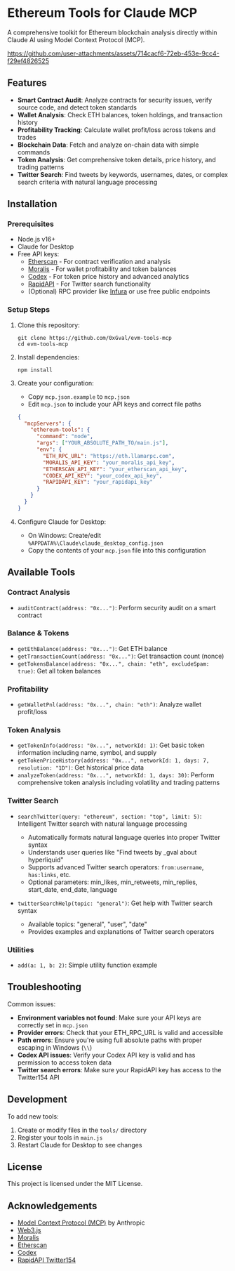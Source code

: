 # Ethereum Tools for Claude MCP

A comprehensive toolkit for Ethereum blockchain analysis directly within Claude AI using Model Context Protocol (MCP).


https://github.com/user-attachments/assets/714cacf6-72eb-453e-9cc4-f29ef4826525


## Features

- **Smart Contract Audit**: Analyze contracts for security issues, verify source code, and detect token standards
- **Wallet Analysis**: Check ETH balances, token holdings, and transaction history
- **Profitability Tracking**: Calculate wallet profit/loss across tokens and trades
- **Blockchain Data**: Fetch and analyze on-chain data with simple commands
- **Token Analysis**: Get comprehensive token details, price history, and trading patterns
- **Twitter Search**: Find tweets by keywords, usernames, dates, or complex search criteria with natural language processing

## Installation

### Prerequisites
- Node.js v16+
- Claude for Desktop
- Free API keys:
  - [Etherscan](https://etherscan.io/apis) - For contract verification and analysis
  - [Moralis](https://moralis.io/) - For wallet profitability and token balances
  - [Codex](https://codex.io/) - For token price history and advanced analytics
  - [RapidAPI](https://rapidapi.com/omarmhaimdat/api/twitter154) - For Twitter search functionality
  - (Optional) RPC provider like [Infura](https://infura.io/) or use free public endpoints

### Setup Steps

1. Clone this repository:
   ```
   git clone https://github.com/0xGval/evm-tools-mcp
   cd evm-tools-mcp
   ```

2. Install dependencies:
   ```
   npm install
   ```

3. Create your configuration:
   - Copy `mcp.json.example` to `mcp.json`
   - Edit `mcp.json` to include your API keys and correct file paths

   ```json
   {
     "mcpServers": {
       "ethereum-tools": {
         "command": "node",
         "args": ["YOUR_ABSOLUTE_PATH_TO/main.js"],
         "env": {
           "ETH_RPC_URL": "https://eth.llamarpc.com",
           "MORALIS_API_KEY": "your_moralis_api_key",
           "ETHERSCAN_API_KEY": "your_etherscan_api_key",
           "CODEX_API_KEY": "your_codex_api_key",
           "RAPIDAPI_KEY": "your_rapidapi_key"
         }
       }
     }
   }
   ```

4. Configure Claude for Desktop:
   - On Windows: Create/edit `%APPDATA%\Claude\claude_desktop_config.json`
   - Copy the contents of your `mcp.json` file into this configuration

## Available Tools

### Contract Analysis
- `auditContract(address: "0x...")`: Perform security audit on a smart contract

### Balance & Tokens
- `getEthBalance(address: "0x...")`: Get ETH balance
- `getTransactionCount(address: "0x...")`: Get transaction count (nonce)
- `getTokensBalance(address: "0x...", chain: "eth", excludeSpam: true)`: Get all token balances

### Profitability
- `getWalletPnl(address: "0x...", chain: "eth")`: Analyze wallet profit/loss

### Token Analysis
- `getTokenInfo(address: "0x...", networkId: 1)`: Get basic token information including name, symbol, and supply
- `getTokenPriceHistory(address: "0x...", networkId: 1, days: 7, resolution: "1D")`: Get historical price data
- `analyzeToken(address: "0x...", networkId: 1, days: 30)`: Perform comprehensive token analysis including volatility and trading patterns

### Twitter Search
- `searchTwitter(query: "ethereum", section: "top", limit: 5)`: Intelligent Twitter search with natural language processing
  - Automatically formats natural language queries into proper Twitter syntax
  - Understands user queries like "Find tweets by _gval about hyperliquid"
  - Supports advanced Twitter search operators: `from:username`, `has:links`, etc.
  - Optional parameters: min_likes, min_retweets, min_replies, start_date, end_date, language

- `twitterSearchHelp(topic: "general")`: Get help with Twitter search syntax 
  - Available topics: "general", "user", "date"
  - Provides examples and explanations of Twitter search operators

### Utilities
- `add(a: 1, b: 2)`: Simple utility function example

## Troubleshooting

Common issues:
- **Environment variables not found**: Make sure your API keys are correctly set in `mcp.json`
- **Provider errors**: Check that your ETH_RPC_URL is valid and accessible
- **Path errors**: Ensure you're using full absolute paths with proper escaping in Windows (`\\`)
- **Codex API issues**: Verify your Codex API key is valid and has permission to access token data
- **Twitter search errors**: Make sure your RapidAPI key has access to the Twitter154 API

## Development

To add new tools:
1. Create or modify files in the `tools/` directory
2. Register your tools in `main.js`
3. Restart Claude for Desktop to see changes

## License

This project is licensed under the MIT License.

## Acknowledgements

- [Model Context Protocol (MCP)](https://docs.anthropic.com/claude/docs/claude-for-desktop-model-context-protocol) by Anthropic
- [Web3.js](https://web3js.org/)
- [Moralis](https://moralis.io/)
- [Etherscan](https://etherscan.io/)
- [Codex](https://codex.io/)
- [RapidAPI Twitter154](https://rapidapi.com/omarmhaimdat/api/twitter154)


